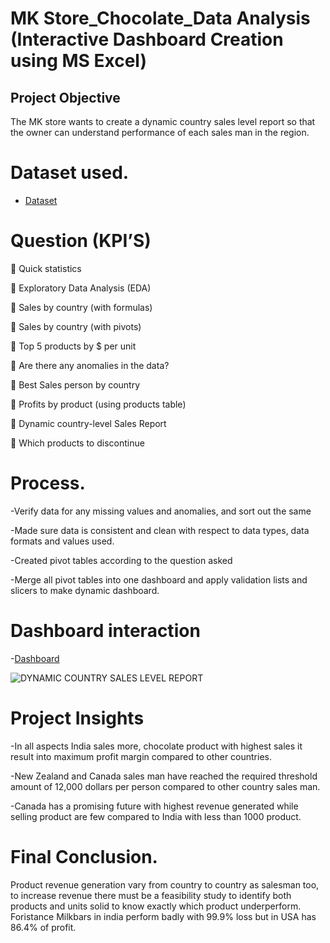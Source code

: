 # MK Store_Chocolate_Data Analysis (Interactive Dashboard Creation using MS Excel)

## Project Objective 

The MK store wants to create a dynamic country sales level report so that the owner can understand performance of each sales man in the region.

# Dataset used.

- <a href="https://github.com/Mkiza-Netizen/Data-Analysis-Dashboard/blob/main/CHOCOLATE%20ANALYSIS.xlsx">Dataset</a>

# Question (KPI’S)

	Quick statistics

	Exploratory Data Analysis (EDA) 

	Sales by country (with formulas)

	Sales by country (with pivots)

	Top 5 products by $ per unit

	Are there any anomalies in the data?

	Best Sales person by country

	Profits by product (using products table)

	Dynamic country-level Sales Report

	Which products to discontinue

# Process.

-Verify data for any missing values and anomalies, and sort out the same

-Made sure data is consistent and clean with respect to data types, data formats and values used.

-Created pivot tables according to the question asked

-Merge all pivot tables into one dashboard and apply validation lists and slicers to make dynamic dashboard.


# Dashboard interaction

-<a href="https://github.com/Mkiza-Netizen/Data-Analysis-Dashboard/blob/main/DYNAMIC%20COUNTRY%20SALES%20LEVEL%20REPORT..PNG">Dashboard</a>

![DYNAMIC COUNTRY SALES LEVEL REPORT](https://github.com/user-attachments/assets/25f4a628-524a-42f7-9ccf-e259c2f6de0f)

# Project Insights

-In all aspects India sales more, chocolate product with highest sales it result into maximum profit margin compared to other countries.

-New Zealand and Canada sales man have reached the required threshold amount of 12,000 dollars per person compared to other country sales man.

-Canada has a promising future with highest revenue generated while selling product are few compared to India with less than 1000 product.


# Final Conclusion.

Product revenue generation vary from country to country as salesman too, to increase revenue there must be a feasibility study to identify both products and units solid to know exactly which product underperform.
Foristance Milkbars in india perform badly with 99.9% loss but in USA has 86.4% of profit.









